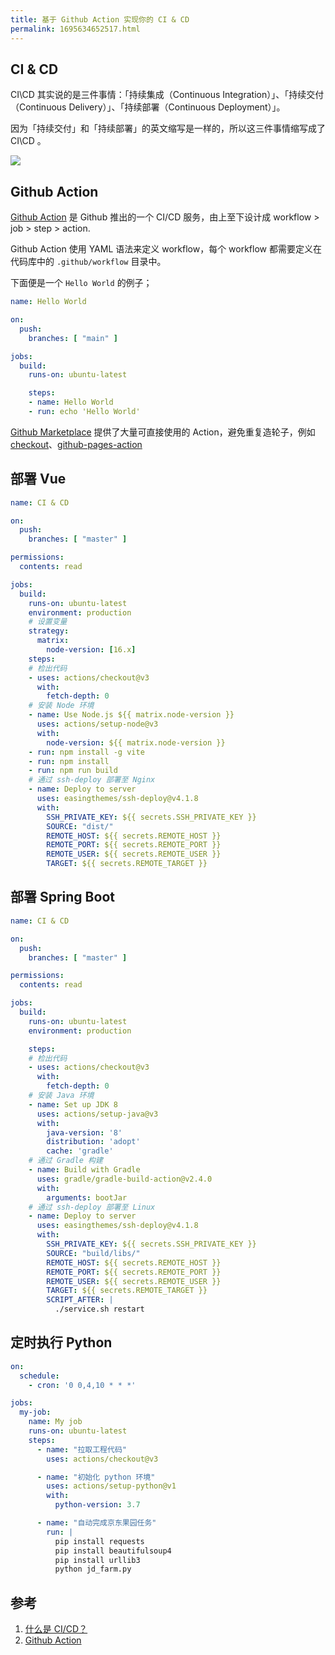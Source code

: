 ```yaml
---
title: 基于 Github Action 实现你的 CI & CD
permalink: 1695634652517.html
---
```


## CI & CD

CI\CD 其实说的是三件事情：「持续集成（Continuous Integration）」、「持续交付（Continuous Delivery）」、「持续部署（Continuous Deployment）」。

因为「持续交付」和「持续部署」的英文缩写是一样的，所以这三件事情缩写成了 CI\CD 。

![](https://www.redhat.com/cms/managed-files/styles/wysiwyg_full_width/s3/ci-cd-flow-desktop.png?itok=2EX0MpQZ)

## Github Action

[Github Action](https://github.com/features/actions) 是 Github 推出的一个 CI/CD 服务，由上至下设计成 workflow > job > step > action.

Github Action 使用 YAML 语法来定义 workflow，每个 workflow 都需要定义在代码库中的 `.github/workflow` 目录中。

下面便是一个 `Hello World` 的例子；

```yaml
name: Hello World

on:
  push:
    branches: [ "main" ]

jobs:
  build:
    runs-on: ubuntu-latest

    steps:
    - name: Hello World
    - run: echo 'Hello World'
```

[Github Marketplace](https://github.com/marketplace?type=actions) 提供了大量可直接使用的 Action，避免重复造轮子，例如 [checkout](https://github.com/marketplace/actions/checkout)、[github-pages-action](https://github.com/marketplace/actions/github-pages-action)

## 部署 Vue

```yaml
name: CI & CD

on:
  push:
    branches: [ "master" ]

permissions:
  contents: read

jobs:
  build:
    runs-on: ubuntu-latest
    environment: production
    # 设置变量
    strategy:
      matrix:
        node-version: [16.x]
    steps:
    # 检出代码
    - uses: actions/checkout@v3
      with:
        fetch-depth: 0
    # 安装 Node 环境
    - name: Use Node.js ${{ matrix.node-version }}
      uses: actions/setup-node@v3
      with:
        node-version: ${{ matrix.node-version }}
    - run: npm install -g vite
    - run: npm install
    - run: npm run build
    # 通过 ssh-deploy 部署至 Nginx
    - name: Deploy to server
      uses: easingthemes/ssh-deploy@v4.1.8
      with:
        SSH_PRIVATE_KEY: ${{ secrets.SSH_PRIVATE_KEY }}
        SOURCE: "dist/"
        REMOTE_HOST: ${{ secrets.REMOTE_HOST }}
        REMOTE_PORT: ${{ secrets.REMOTE_PORT }}
        REMOTE_USER: ${{ secrets.REMOTE_USER }}
        TARGET: ${{ secrets.REMOTE_TARGET }}
```

## 部署 Spring Boot

```yaml
name: CI & CD

on:
  push:
    branches: [ "master" ]

permissions:
  contents: read

jobs:
  build:
    runs-on: ubuntu-latest
    environment: production

    steps:
    # 检出代码
    - uses: actions/checkout@v3
      with:
        fetch-depth: 0
    # 安装 Java 环境
    - name: Set up JDK 8
      uses: actions/setup-java@v3
      with:
        java-version: '8'
        distribution: 'adopt'
        cache: 'gradle'
    # 通过 Gradle 构建
    - name: Build with Gradle
      uses: gradle/gradle-build-action@v2.4.0
      with:
        arguments: bootJar
    # 通过 ssh-deploy 部署至 Linux
    - name: Deploy to server
      uses: easingthemes/ssh-deploy@v4.1.8
      with:
        SSH_PRIVATE_KEY: ${{ secrets.SSH_PRIVATE_KEY }}
        SOURCE: "build/libs/"
        REMOTE_HOST: ${{ secrets.REMOTE_HOST }}
        REMOTE_PORT: ${{ secrets.REMOTE_PORT }}
        REMOTE_USER: ${{ secrets.REMOTE_USER }}
        TARGET: ${{ secrets.REMOTE_TARGET }}
        SCRIPT_AFTER: |
          ./service.sh restart
```

## 定时执行 Python

```yaml
on:
  schedule:
    - cron: '0 0,4,10 * * *'

jobs:
  my-job:
    name: My job
    runs-on: ubuntu-latest
    steps:
      - name: "拉取工程代码"
        uses: actions/checkout@v3

      - name: "初始化 python 环境"
        uses: actions/setup-python@v1
        with:
          python-version: 3.7

      - name: "自动完成京东果园任务"
        run: |
          pip install requests
          pip install beautifulsoup4
          pip install urllib3
          python jd_farm.py
```

## 参考

1. [什么是 CI/CD？](https://www.redhat.com/zh/topics/devops/what-is-ci-cd)
2. [Github Action](https://github.com/features/actions)